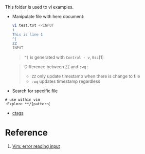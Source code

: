 This folder is used to vi examples.


- Manipulate file with here document:

    ``` bash
    vi test.txt <<INPUT
    i
    This is line 1
    ^[
    ZZ
    INPUT
    ```

    > `^[` is generated with `Control - v`, `Esc`[1]

    > Difference between `ZZ` and `:wq` :
    > - `ZZ` only update timestamp when there is change to file
    > - `:wq` updates timestamp regardless

- Search for specific file 

```
# use within vim
:Explore **/[pattern]
```

- [ctags](./ctags.md)

# Reference

1. [Vim: error reading input](https://stackoverflow.com/questions/40319486/vim-error-reading-input#answer-40321262)
